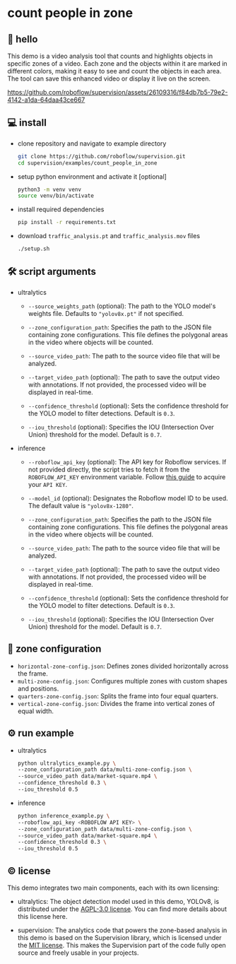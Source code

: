 # count people in zone

## 👋 hello

This demo is a video analysis tool that counts and highlights objects in specific zones
of a video. Each zone and the objects within it are marked in different colors, making
it easy to see and count the objects in each area. The tool can save this enhanced
video or display it live on the screen.

https://github.com/roboflow/supervision/assets/26109316/f84db7b5-79e2-4142-a1da-64daa43ce667

## 💻 install

- clone repository and navigate to example directory

  ```bash
  git clone https://github.com/roboflow/supervision.git
  cd supervision/examples/count_people_in_zone
  ```

- setup python environment and activate it [optional]

  ```bash
  python3 -m venv venv
  source venv/bin/activate
  ```

- install required dependencies

  ```bash
  pip install -r requirements.txt
  ```

- download `traffic_analysis.pt` and `traffic_analysis.mov` files

  ```bash
  ./setup.sh
  ```

## 🛠️ script arguments

- ultralytics

  - `--source_weights_path` (optional): The path to the YOLO model's weights file.
    Defaults to `"yolov8x.pt"` if not specified.

  - `--zone_configuration_path`: Specifies the path to the JSON file containing zone
    configurations. This file defines the polygonal areas in the video where objects will
    be counted.
  - `--source_video_path`: The path to the source video file that will be analyzed.
  - `--target_video_path` (optional): The path to save the output video with annotations.
    If not provided, the processed video will be displayed in real-time.
  - `--confidence_threshold` (optional): Sets the confidence threshold for the YOLO model
    to filter detections. Default is `0.3`.
  - `--iou_threshold` (optional): Specifies the IOU (Intersection Over Union) threshold
    for the model. Default is `0.7`.

- inference

  - `--roboflow_api_key` (optional): The API key for Roboflow services. If not provided 
    directly, the script tries to fetch it from the `ROBOFLOW_API_KEY` environment 
    variable. Follow [this guide](https://docs.roboflow.com/api-reference/authentication#retrieve-an-api-key) 
    to acquire your `API KEY`.
  - `--model_id` (optional): Designates the Roboflow model ID to be used. The default 
    value is `"yolov8x-1280"`. 

  - `--zone_configuration_path`: Specifies the path to the JSON file containing zone
    configurations. This file defines the polygonal areas in the video where objects will
    be counted.
  - `--source_video_path`: The path to the source video file that will be analyzed.
  - `--target_video_path` (optional): The path to save the output video with annotations.
    If not provided, the processed video will be displayed in real-time.
  - `--confidence_threshold` (optional): Sets the confidence threshold for the YOLO model
    to filter detections. Default is `0.3`.
  - `--iou_threshold` (optional): Specifies the IOU (Intersection Over Union) threshold
    for the model. Default is `0.7`.

## 📌 zone configuration

- `horizontal-zone-config.json`: Defines zones divided horizontally across the frame.
- `multi-zone-config.json`: Configures multiple zones with custom shapes and positions.
- `quarters-zone-config.json`: Splits the frame into four equal quarters.
- `vertical-zone-config.json`: Divides the frame into vertical zones of equal width.

## ⚙️ run example

- ultralytics

  ```bash
  python ultralytics_example.py \
  --zone_configuration_path data/multi-zone-config.json \
  --source_video_path data/market-square.mp4 \
  --confidence_threshold 0.3 \
  --iou_threshold 0.5
  ```

- inference

  ```bash
  python inference_example.py \
  --roboflow_api_key <ROBOFLOW API KEY> \
  --zone_configuration_path data/multi-zone-config.json \
  --source_video_path data/market-square.mp4 \
  --confidence_threshold 0.3 \
  --iou_threshold 0.5
  ```

## © license

This demo integrates two main components, each with its own licensing:

- ultralytics: The object detection model used in this demo, YOLOv8, is distributed
  under the [AGPL-3.0 license](https://github.com/ultralytics/ultralytics/blob/main/LICENSE).
  You can find more details about this license here.

- supervision: The analytics code that powers the zone-based analysis in this demo is
  based on the Supervision library, which is licensed under the
  [MIT license](https://github.com/roboflow/supervision/blob/develop/LICENSE.md). This
  makes the Supervision part of the code fully open source and freely usable in your
  projects.
